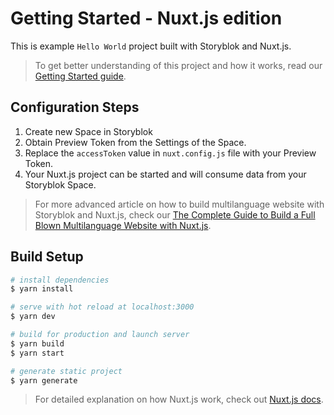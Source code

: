 # Getting Started - Nuxt.js edition

This is example `Hello World` project built with Storyblok and Nuxt.js.

> To get better understanding of this project and how it works, read our [Getting Started guide](#).

## Configuration Steps

1. Create new Space in Storyblok
2. Obtain Preview Token from the Settings of the Space.
3. Replace the `accessToken` value in `nuxt.config.js` file with your Preview Token.
4. Your Nuxt.js project can be started and will consume data from your Storyblok Space.

> For more advanced article on how to build multilanguage website with Storyblok and Nuxt.js, check our [The Complete Guide to Build a Full Blown Multilanguage Website with Nuxt.js](https://www.storyblok.com/tp/nuxt-js-multilanguage-website-tutorial).

## Build Setup

```bash
# install dependencies
$ yarn install

# serve with hot reload at localhost:3000
$ yarn dev

# build for production and launch server
$ yarn build
$ yarn start

# generate static project
$ yarn generate
```

> For detailed explanation on how Nuxt.js work, check out [Nuxt.js docs](https://nuxtjs.org).
